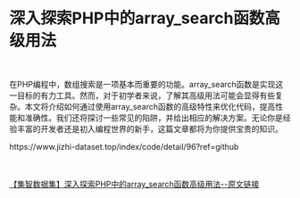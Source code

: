<h1>深入探索PHP中的array_search函数高级用法</h1><br /><p>在PHP编程中，数组搜索是一项基本而重要的功能。array_search函数是实现这一目标的有力工具。然而，对于初学者来说，了解其高级用法可能会显得有些复杂。本文将介绍如何通过使用array_search函数的高级特性来优化代码，提高性能和准确性。我们还将探讨一些常见的陷阱，并给出相应的解决方案。无论你是经验丰富的开发者还是初入编程世界的新手，这篇文章都将为你提供宝贵的知识。</p><p>https://www.jizhi-dataset.top/index/code/detail/96?ref=github</p><br /><br /><a href="https://www.jizhi-dataset.top/index/code/detail/96?ref=github" target="_blank">【集智数据集】深入探索PHP中的array_search函数高级用法--原文链接</a>